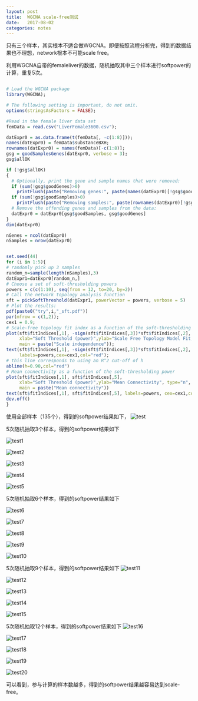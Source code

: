 ```yaml
---
layout: post
title:  WGCNA scale-free测试
date:   2017-08-02
categories: notes
---
```


只有三个样本，其实根本不适合做WGCNA。即便按照流程分析完，得到的数据结果也不理想，network根本不可能scale free。

利用WGCNA自带的femaleliver的数据，随机抽取其中三个样本进行softpower的计算，重复5次。

```R

# Load the WGCNA package
library(WGCNA);

# The following setting is important, do not omit.
options(stringsAsFactors = FALSE);

#Read in the female liver data set
femData = read.csv("LiverFemale3600.csv");

datExpr0 = as.data.frame(t(femData[, -c(1:8)]));
names(datExpr0) = femData$substanceBXH;
rownames(datExpr0) = names(femData)[-c(1:8)];
gsg = goodSamplesGenes(datExpr0, verbose = 3);
gsg$allOK

if (!gsg$allOK)
{
  # Optionally, print the gene and sample names that were removed:
  if (sum(!gsg$goodGenes)>0) 
    printFlush(paste("Removing genes:", paste(names(datExpr0)[!gsg$goodGenes], collapse = ", ")));
  if (sum(!gsg$goodSamples)>0) 
    printFlush(paste("Removing samples:", paste(rownames(datExpr0)[!gsg$goodSamples], collapse = ", ")));
  # Remove the offending genes and samples from the data:
  datExpr0 = datExpr0[gsg$goodSamples, gsg$goodGenes]
}
dim(datExpr0)

nGenes = ncol(datExpr0)
nSamples = nrow(datExpr0)


set.seed(44)
for (i in 1:5){
# randomly pick up 3 samples
random_n=sample(length(nSamples),3) 
datExpr1=datExpr0[random_n,]
# Choose a set of soft-thresholding powers
powers = c(c(1:10), seq(from = 12, to=20, by=2))
# Call the network topology analysis function
sft = pickSoftThreshold(datExpr1, powerVector = powers, verbose = 5)
# Plot the results:
pdf(paste0("try",i,"_sft.pdf"))
par(mfrow = c(1,2));
cex1 = 0.9;
# Scale-free topology fit index as a function of the soft-thresholding power
plot(sft$fitIndices[,1], -sign(sft$fitIndices[,3])*sft$fitIndices[,2],
     xlab="Soft Threshold (power)",ylab="Scale Free Topology Model Fit,signed R^2",type="n",
     main = paste("Scale independence"));
text(sft$fitIndices[,1], -sign(sft$fitIndices[,3])*sft$fitIndices[,2],
     labels=powers,cex=cex1,col="red");
# this line corresponds to using an R^2 cut-off of h
abline(h=0.90,col="red")
# Mean connectivity as a function of the soft-thresholding power
plot(sft$fitIndices[,1], sft$fitIndices[,5],
     xlab="Soft Threshold (power)",ylab="Mean Connectivity", type="n",
     main = paste("Mean connectivity"))
text(sft$fitIndices[,1], sft$fitIndices[,5], labels=powers, cex=cex1,col="red")
dev.off()
}

```
使用全部样本（135个），得到的softpower结果如下，
![test](/images/exampleData_sft.png)

5次随机抽取3个样本，得到的softpower结果如下

![test1](/images/sample3_test1_sft.png)

![test2](/images/sample3_test2_sft.png)

![test3](/images/sample3_test3_sft.png)

![test4](/images/sample3_test4_sft.png)

![test5](/images/sample3_test5_sft.png)

5次随机抽取6个样本，得到的softpower结果如下

![test6](/images/sample6_test1_sft.png)

![test7](/images/sample6_test2_sft.png)

![test8](/images/sample6_test3_sft.png)

![test9](/images/sample6_test4_sft.png)

![test10](/images/sample6_test5_sft.png)

5次随机抽取9个样本，得到的softpower结果如下
![test11](/images/sample9_test1_sft.png)

![test12](/images/sample9_test2_sft.png)

![test13](/images/sample9_test3_sft.png)

![test14](/images/sample9_test4_sft.png)

![test15](/images/sample9_test5_sft.png)

5次随机抽取12个样本，得到的softpower结果如下
![test16](/images/sample9_test1_sft.png)

![test17](/images/sample9_test2_sft.png)

![test18](/images/sample9_test3_sft.png)

![test19](/images/sample9_test4_sft.png)

![test20](/images/sample9_test5_sft.png)

可以看到，参与计算的样本数越多，得到的softpower结果越容易达到scale-free。





